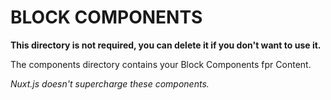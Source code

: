 # BLOCK COMPONENTS

**This directory is not required, you can delete it if you don't want to use it.**

The components directory contains your Block Components fpr Content.

_Nuxt.js doesn't supercharge these components._

